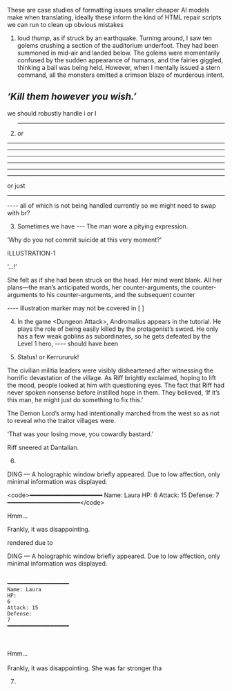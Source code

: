 These are case studies of formatting issues smaller cheaper AI models make when translating, ideally these inform the kind of HTML repair scripts we can run to clean up obvious mistakes 


1) loud <I>thump</I>, as if struck by an earthquake. Turning around, I saw ten golems crushing a section of the auditorium underfoot. They had been summoned in mid-air and landed below. The golems were momentarily confused by the sudden appearance of humans, and the fairies giggled, thinking a ball was being held. However, when I mentally issued a stern command, all the monsters emitted a crimson blaze of murderous intent.

<I>‘Kill them however you wish.’</I>
---

we should robustly handle i or I 


2) <hr /> or 

<hr /><hr /><hr /><hr /><hr /><hr />

or just <hr> ---- all of which is not being handled currently so we might need to swap with br?

3) Sometimes we have --- The man wore a pitying expression.

‘Why do you not commit suicide at this very moment?’



ILLUSTRATION-1

‘…!’

She felt as if she had been struck on the head. Her mind went blank. All her plans—the man’s anticipated words, her counter-arguments, the counter-arguments to his counter-arguments, and the subsequent counter

---- illustration marker may not be covered in [ ]

4) In the game &lt;Dungeon Attack>, Andromalius appears in the tutorial. He plays the role of being easily killed by the protagonist’s sword. He only has a few weak goblins as subordinates, so he gets defeated by the Level 1 hero, ---- should have been <Dungeon Attack>

5) </i>Status!</i> or </i>Kerrururuk!</i>

The civilian militia leaders were visibly disheartened after witnessing the horrific devastation of the village. As Riff brightly exclaimed, hoping to lift the mood, people looked at him with questioning eyes. The fact that Riff had never spoken nonsense before instilled hope in them. They believed, </i>‘If it’s this man, he might just do something to fix this.’</i>

The Demon Lord’s army had intentionally marched from the west so as not to reveal who the traitor villages were.

</i>‘That was your losing move, you cowardly bastard.’</i>

Riff sneered at Dantalian.


6) 
DING — A holographic window briefly appeared. Due to low affection, only minimal information was displayed.

&lt;code>━━━━━━━━━━━━━━━━━━━━
Name: Laura
HP: 6
Attack: 15
Defense: 7
━━━━━━━━━━━━━━━━━━━━&lt;/code>

Hmm…

Frankly, it was disappointing. 

rendered due to 

DING — A holographic window briefly appeared. Due to low affection, only minimal information was displayed.<br><br><pre><code>━━━━━━━━━━━━━━━━━━━━<br>Name: Laura<br>HP: 6<br>Attack: 15<br>Defense: 7<br>━━━━━━━━━━━━━━━━━━━━</code></pre><br><br>Hmm…<br><br>Frankly, it was disappointing. She was far stronger tha

7)